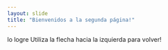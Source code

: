 ```yaml
---
layout: slide
title: "Bienvenidos a la segunda página!"
---
```

lo logre
Utiliza la flecha hacia la izquierda para volver!

